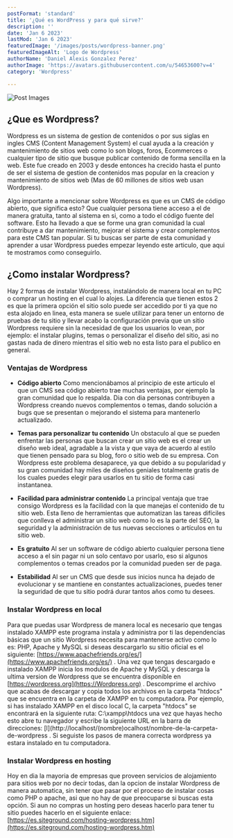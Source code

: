 ```yaml
---
postFormat: 'standard'
title: '¿Qué es WordPress y para qué sirve?'
description: ''
date: 'Jan 6 2023'
lastMod: 'Jan 6 2023'
featuredImage: '/images/posts/wordpress-banner.png'
featuredImageAlt: 'Logo de Wordpress'
authorName: 'Daniel Alexis Gonzalez Perez'
authorImage: 'https://avatars.githubusercontent.com/u/54653600?v=4'
category: 'Wordpress'

---
```

![Post Images](/images/posts/wordpress-banner.png)
## ¿Que es Wordpress?

Wordpress es un sistema de gestion de contenidos o por sus siglas en ingles CMS (Content Management System) el cual ayuda a la creación y mantenimiento de sitios web como lo son  blogs, foros, Ecommerces o cualquier tipo de sitio que busque publicar contenido de forma sencilla en la web. Este fue creado en 2003 y desde entonces ha crecido hasta el punto de ser el sistema de gestion de contenidos mas popular en la creacion y mantenimiento de sitios web (Mas de 60 millones de sitios web usan Wordpress).

Algo importante a mencionar sobre Wordpress es que es un CMS de código abierto, que significa esto? Que cualquier persona tiene acceso a el de manera gratuita, tanto al sistema en si, como a todo el código fuente del software. Esto ha llevado a que se forme una gran comunidad la cual contribuye a dar mantenimiento, mejorar el sistema y crear complementos para este CMS tan popular. Si tu buscas ser parte de esta comunidad y aprender a usar Wordpress puedes empezar  leyendo este articulo, que aqui te mostramos como conseguirlo.

## ¿Como instalar Wordpress?

Hay 2 formas de instalar Wordpress, instalándolo de manera local en tu PC o comprar un hosting en el cual lo alojes. La diferencia que tienen estos 2 es que la primera opción el sitio solo puede ser accedido por ti ya que no esta alojado en linea, esta manera se suele utilizar para tener un entorno de pruebas de tu sitio y llevar acabo la configuración previa que un sitio Wordpress requiere sin la necesidad de que los usuarios lo vean, por ejemplo: el instalar plugins, temas o personalizar el diseño del sitio, asi no gastas nada de dinero mientras el sitio web no esta listo para el publico en general.

### Ventajas de Wordpress

- **Código abierto**
    Como mencionábamos al principio de este articulo el que un CMS sea código abierto trae muchas ventajas, por ejemplo la gran comunidad que lo respalda. Dia con dia personas contribuyen a Wordpress creando nuevos complementos o temas, dando solución a bugs que se presentan o mejorando el sistema para mantenerlo actualizado.


- **Temas para personalizar tu contenido**
    Un obstaculo al que se pueden enfrentar las personas que buscan crear un sitio web es el crear un diseño web ideal, agradable a la vista y que vaya de acuerdo al estilo que tienen pensado para su blog, foro o sitio web de su empresa. Con Wordpress este problema desaparece, ya que debido a su popularidad y su gran comunidad hay miles de diseños geniales totalmente gratis de los cuales puedes elegir para usarlos en tu sitio de forma casi instantanea.
    
- **Facilidad para administrar contenido**
    La principal ventaja que trae consigo Wordpress es la facilidad con la que manejas el contenido de tu sitio web. Esta lleno de herramientas que automatizan las tareas difíciles que conlleva el administrar un sitio web como lo es la parte del SEO, la seguridad y la administración de tus nuevas secciones o artículos en tu sitio web.
    
- **Es gratuito**
    Al ser un software de código abierto cualquier persona tiene acceso a el sin pagar ni un solo centavo por usarlo, eso si algunos complementos o temas creados por la comunidad pueden ser de paga.
    
- **Estabilidad**
    Al ser un CMS que desde sus inicios nunca ha dejado de evolucionar y se mantiene en constantes actualizaciones, puedes tener la seguridad de que tu sitio podrá durar tantos años como tu desees.

### Instalar Wordpress en local
Para que puedas usar Wordpress de manera local es necesario que tengas instalado XAMPP este programa instala y administra por ti las dependencias básicas que un sitio Wordpress necesita para mantenerse activo como lo es: PHP, Apache y MySQL si deseas descargarlo su sitio oficial es el siguiente: [https://www.apachefriends.org/es/](https://www.apachefriends.org/es/) . Una vez que tengas descargado e instalado XAMPP inicia los modulos de Apache y MySQL y descarga la ultima version de Wordpress que se encuentra disponible en [https://wordpress.org](https://Wordpress.org) . Descomprime el archivo que acabas de descargar y copia todos los archivos en la carpeta "htdocs" que se encuentra en la carpeta de XAMPP en tu computadora. Por ejemplo, si has instalado XAMPP en el disco local C, la carpeta "htdocs" se encontrará en la siguiente ruta: C:\xampp\htdocs una vez que hayas hecho esto abre tu navegador y escribe la siguiente URL en la barra de direcciones: [l](http://localhost/(nombre)ocalhost/nombre-de-la-carpeta-de-wordpress . Si seguiste los pasos de manera correcta wordpress ya estara instalado en tu computadora.

### Instalar Wordpress en hosting
 Hoy en dia la mayoria de empresas que proveen servicios de alojamiento para sitios web por no decir todas, dan la opcion de instalar Wordpress de manera automatica, sin tener que pasar por el proceso de instalar cosas como PHP o apache, asi que no hay de que preocuparse si buscas esta opción. Si aun no compras un hosting pero deseas hacerlo para tener tu sitio puedes hacerlo en el siguiente enlace: [https://es.siteground.com/hosting-wordpress.htm](https://es.siteground.com/hosting-wordpress.htm)
